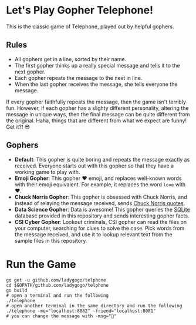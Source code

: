 # Let's Play Gopher Telephone!

This is the classic game of Telephone, played out by helpful gophers.

## Rules
* All gophers get in a line, sorted by their name.
* The first gopher thinks up a really special message and tells it to the next gopher.
* Each gopher repeats the message to the next in line.
* When the last gopher receives the message, she tells everyone the message.

If every gopher faithfully repeats the message, then the game isn't terribly fun. However, if each gopher has a slighty different personality, altering the message in unique ways, then the final message can be quite different from the original. Haha, things that are different from what we expect are funny! Get it?! 😎

## Gophers

* **Default**: This gopher is quite boring and repeats the message exactly as received. Everyone starts out with this gopher so that they have a working game to play with.
* **Emoji Gopher**: This gopher ❤️ emoji, and replaces well-known words with their emoji equivalent. For example, it replaces the word `love` with ❤️.
* **Chuck Norris Gopher**: This gopher is obsessed with Chuck Norris, and instead of relaying the message received, sends [Chuck Norris quotes](norris).
* **Data Science Gopher**: Data is awesome! This gopher queries the [SQLite](sqlite) database provided in this repository and sends interesting gopher facts.
* **CSI Cyber Gopher**: Lookout criminals, CSI gopher can read the files on your computer, searching for clues to solve the case. Pick words from the message received, and use it to lookup relevant text from the sample files in this repository.

[norris]: http://api.icndb.com/jokes/random
[sqlite]: https://github.com/mattn/go-sqlite3
[aciitext]: http://artii.herokuapp.com/make?text=gophers

# Run the Game

```
go get -u github.com/ladygogo/telphone
cd $GOPATH/github.com/ladygogo/telphone
go build
# open a terminal and run the following
./telephone
# open another terminal in the same directory and run the following
./telephone -me="localhost:8082" -friend="localhost:8081"
# you can change the message with -msg="💩"
```